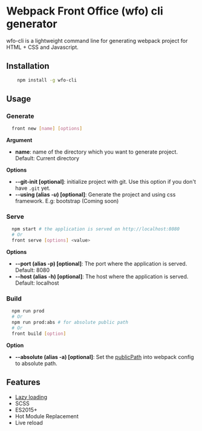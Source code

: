 # Webpack Front Office (wfo) cli generator
 wfo-cli is a lightweight command line for generating webpack project for HTML + CSS and Javascript.

## Installation
``` bash
    npm install -g wfo-cli
```

## Usage
### Generate
``` bash
  front new [name] [options]
```
**Argument**

 - **name**: name of the directory which you want to generate project. Default: Current directory

**Options**

 -  **--git-init [optional]**: initialize project with git. Use this option if you don't have `.git` yet.
 - **--using (alias *-u*) [optional]**: Generate the project and using css framework. E.g: bootstrap (Coming soon)

### Serve
``` bash
  npm start # the application is served on http://localhost:8080
  # Or
  front serve [options] <value>
```

**Options**

 - **--port (alias -p) [optional]**: The port where the application is served. Default: 8080
 - **--host (alias -h) [optional]**: The host where the application is served. Default: localhost

### Build
``` bash
  npm run prod
  # Or
  npm run prod:abs # for absolute public path
  # Or
  front build [option]
```

**Option**   

   - **--absolute (alias -a) [optional]**: Set the [publicPath](https://webpack.js.org/guides/public-path/) into webpack config to absolute path.


## Features

 - [Lazy loading](https://webpack.js.org/guides/lazy-loading/)
 - SCSS
 - ES2015+
 - Hot Module Replacement
 - Live reload